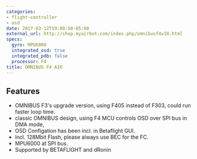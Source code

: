 ```yaml
---
categories:
- flight-controller
- osd
date: 2017-03-12T19:09:50-05:00
external_url: http://shop.myairbot.com/index.php/omnibusf4v10.html
specs:
  gyro: MPU6000
  integrated_osd: true
  integrated_pdb: false
  processor: F4
title: OMNIBUS F4 AIO
---
```


## Features

* OMNIBUS F3's upgrade version, using F405 instead of F303, could run faster loop time.
* classic OMNIBUS design, using F4 MCU controls OSD over SPI bus in DMA mode,
* OSD Configation has been incl. in Betaflight GUI.
* Incl. 128Mbit Flash, please always use BEC for the FC.
* MPU6000 at SPI bus.
* Supported by BETAFLIGHT and dRonin
